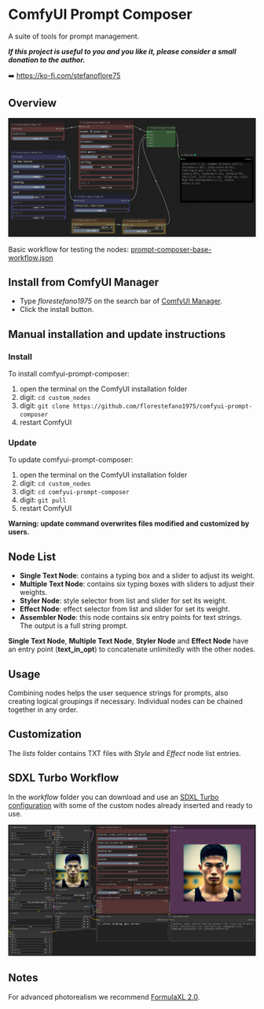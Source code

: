 # ComfyUI Prompt Composer

A suite of tools for prompt management.

**_If this project is useful to you and you like it, please consider a small donation to the author._**

➡️ https://ko-fi.com/stefanoflore75

## Overview

![ComfyUI Prompt Composer Node](/screenshot/prompt-composer-overview.png)

Basic workflow for testing the nodes: [prompt-composer-base-workflow.json](/workflow/prompt-composer-base-workflow.json)

## Install from ComfyUI Manager

- Type _florestefano1975_ on the search bar of [ComfyUI Manager](https://github.com/ltdrdata/ComfyUI-Manager).
- Click the install button.

## Manual installation and update instructions

### Install

To install comfyui-prompt-composer:

1. open the terminal on the ComfyUI installation folder
2. digit: `cd custom_nodes`
3. digit: `git clone https://github.com/florestefano1975/comfyui-prompt-composer`
4. restart ComfyUI

### Update

To update comfyui-prompt-composer:

1. open the terminal on the ComfyUI installation folder
2. digit: `cd custom_nodes`
3. digit: `cd comfyui-prompt-composer`
4. digit: `git pull`
5. restart ComfyUI

**Warning: update command overwrites files modified and customized by users.**

## Node List

- **Single Text Node**: contains a typing box and a slider to adjust its weight.
- **Multiple Text Node**: contains six typing boxes with sliders to adjust their weights.
- **Styler Node**: style selector from list and slider for set its weight.
- **Effect Node**: effect selector from list and slider for set its weight.
- **Assembler Node**: this node contains six entry points for text strings. The output is a full string prompt.

**Single Text Node**, **Multiple Text Node**, **Styler Node** and **Effect Node** have an entry point (__text_in_opt__) to concatenate unlimitedly with the other nodes.

## Usage

Combining nodes helps the user sequence strings for prompts, also creating logical groupings if necessary. Individual nodes can be chained together in any order.

## Customization

The _lists_ folder contains TXT files with _Style_ and _Effect_ node list entries.

## SDXL Turbo Workflow

In the _workflow_ folder you can download and use an [SDXL Turbo configuration](/workflow/prompt-composer-sdxl-turbo-workflow.json) with some of the custom nodes already inserted and ready to use.

![Styler Node](/screenshot/sdxl-turbo-workflow.png)

## Notes

For advanced photorealism we recommend [FormulaXL 2.0](https://civitai.com/models/129922?modelVersionId=160525).